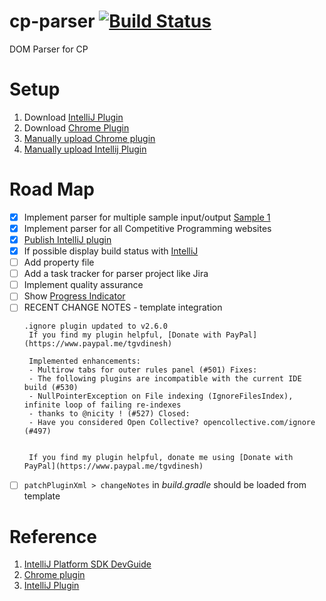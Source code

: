 # cp-parser [![Build Status](https://travis-ci.org/tgvdinesh/cp-parser.svg?branch=master)](https://travis-ci.org/tgvdinesh/cp-parser)
DOM Parser for CP


# Setup
1. Download [IntelliJ Plugin](http://plugins.jetbrains.com/plugin/10652-competitive-program-parser)
2. Download [Chrome Plugin](https://github.com/jmerle/chelper-companion/tree/feature/universal)
3. [Manually upload Chrome plugin](https://developer.chrome.com/extensions/getstarted#manifest)
4. [Manually upload Intellij Plugin](https://www.jetbrains.com/help/idea/installing-a-plugin-from-disk.html)


# Road Map
- [X] Implement parser for multiple sample input/output [Sample 1](https://www.hackerrank.com/challenges/30-conditional-statements/problem)
- [X] Implement parser for all Competitive Programming websites
- [X] [Publish IntelliJ plugin](https://www.jetbrains.org/intellij/sdk/docs/basics/getting_started/publishing_plugin.html)
- [X] If possible display build status with [IntelliJ](https://confluence.jetbrains.com/display/ALL/JetBrains+on+GitHub)
- [ ] Add property file
- [ ] Add a task tracker for parser project like Jira
- [ ] Implement quality assurance
- [ ] Show [Progress Indicator](https://github.com/JetBrains/intellij-community/search?utf8=%E2%9C%93&q=ProgressIndicator&type=)
- [ ] RECENT CHANGE NOTES - template integration
    ```
    .ignore plugin updated to v2.6.0 
     If you find my plugin helpful, [Donate with PayPal](https://www.paypal.me/tgvdinesh)
     
     Implemented enhancements:
     - Multirow tabs for outer rules panel (#501) Fixes:
     - The following plugins are incompatible with the current IDE build (#530)
     - NullPointerException on File indexing (IgnoreFilesIndex), infinite loop of failing re-indexes
     - thanks to @nicity ! (#527) Closed:
     - Have you considered Open Collective? opencollective.com/ignore (#497)  
    
    
     If you find my plugin helpful, donate me using [Donate with PayPal](https://www.paypal.me/tgvdinesh)
     ```
- [ ] ```patchPluginXml > changeNotes``` in *build.gradle* should be loaded from template 
# Reference
1. [IntelliJ Platform SDK DevGuide](http://www.jetbrains.org/intellij/sdk/docs/welcome.html)
2. [Chrome plugin](https://github.com/jmerle/chelper-companion/tree/feature/universal)
3. [IntelliJ Plugin](http://plugins.jetbrains.com/plugin/10652-competitive-program-parser)